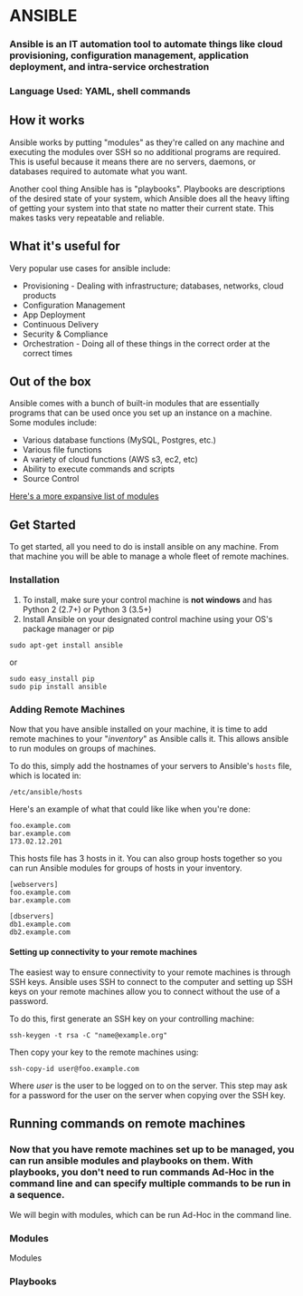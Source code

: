 # ANSIBLE 

### Ansible is an IT automation tool to automate things like cloud provisioning, configuration management, application deployment, and intra-service orchestration

### **Language Used:** YAML, shell commands

## **How it works**
Ansible works by putting "modules" as they're called on any machine and executing the modules over SSH so no additional programs are required. This is useful because it means there are no servers, daemons, or databases required to automate what you want.

Another cool thing Ansible has is "playbooks". Playbooks are descriptions of the desired state of your system, which Ansible does all the heavy lifting of getting your system into that state no matter their current state. This makes tasks very repeatable and reliable.

## **What it's useful for**
Very popular use cases for ansible include:
* Provisioning - Dealing with infrastructure; databases, networks, cloud products
* Configuration Management
* App Deployment
* Continuous Delivery
* Security & Compliance
* Orchestration - Doing all of these things in the correct order at the correct times

## **Out of the box**
Ansible comes with a bunch of built-in modules that are essentially programs that can be used once you set up an instance on a machine.
Some modules include:
* Various database functions (MySQL, Postgres, etc.)
* Various file functions
* A variety of cloud functions (AWS s3, ec2, etc)
* Ability to execute commands and scripts
* Source Control
  
[Here's a more expansive list of modules](https://docs.ansible.com/ansible/latest/modules/modules_by_category.html)

## **Get Started**
To get started, all you need to do is install ansible on any machine. From that machine you will be able to manage a whole fleet of remote machines.

### **Installation**
1. To install, make sure your control machine is **not windows** and has Python 2 (2.7+) or Python 3 (3.5+)
2. Install Ansible on your designated control machine using your OS's package manager or pip

```
sudo apt-get install ansible
```
or
```
sudo easy_install pip
sudo pip install ansible
```

### **Adding Remote Machines**
Now that you have ansible installed on your machine, it is time to add remote machines to your "*inventory*" as Ansible calls it. This allows ansible to run modules on groups of machines.

To do this, simply add the hostnames of your servers to Ansible's `hosts` file, which is located in:
```
/etc/ansible/hosts
```
Here's an example of what that could like like when you're done:
```
foo.example.com
bar.example.com
173.02.12.201
```
This hosts file has 3 hosts in it. You can also group hosts together so you can run Ansible modules for groups of hosts in your inventory.
```
[webservers]
foo.example.com
bar.example.com

[dbservers]
db1.example.com
db2.example.com
```

#### Setting up connectivity to your remote machines
The easiest way to ensure connectivity to your remote machines is through SSH keys. Ansible uses SSH to connect to the computer and setting up SSH keys on your remote machines allow you to connect without the use of a password. 

To do this, first generate an SSH key on your controlling machine:
```
ssh-keygen -t rsa -C "name@example.org"
```
Then copy your key to the remote machines using:
```
ssh-copy-id user@foo.example.com
```
Where *user* is the user to be logged on to on the server. This step may ask for a password for the user on the server when copying over the SSH key.

## **Running commands on remote machines**
### Now that you have remote machines set up to be managed, you can run ansible modules and playbooks on them. With playbooks, you don't need to run commands Ad-Hoc in the command line and can specify multiple commands to be run in a sequence.

We will begin with modules, which can be run Ad-Hoc in the command line.

### **Modules**
Modules 

### **Playbooks**
